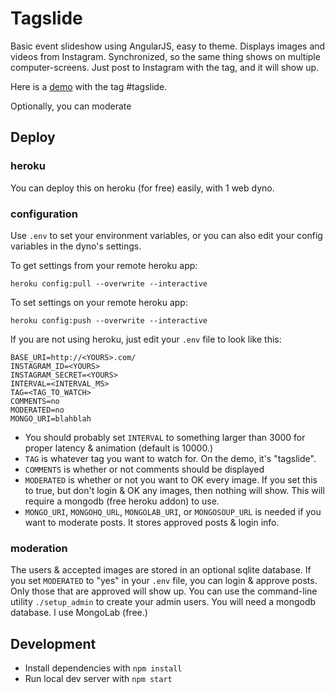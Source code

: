 # Tagslide

Basic event slideshow using AngularJS, easy to theme. Displays images and videos from Instagram. Synchronized, so the same thing shows on multiple computer-screens. Just post to Instagram with the tag, and it will show up.

Here is a [demo](http://tagslide.herokuapp.com/) with the tag #tagslide.

Optionally, you can moderate

## Deploy

### heroku

You can deploy this on heroku (for free) easily, with 1 web dyno.

### configuration

Use `.env` to set your environment variables, or you can also edit your config variables in the dyno's settings.

To get settings from your remote heroku app:

	heroku config:pull --overwrite --interactive

To set settings on your remote heroku app:

	heroku config:push --overwrite --interactive


If you are not using heroku, just edit your `.env` file to look like this:

```
BASE_URI=http://<YOURS>.com/
INSTAGRAM_ID=<YOURS>
INSTAGRAM_SECRET=<YOURS>
INTERVAL=<INTERVAL_MS>
TAG=<TAG_TO_WATCH>
COMMENTS=no
MODERATED=no
MONGO_URI=blahblah
```

*  You should probably set `INTERVAL` to  something larger than 3000 for proper latency & animation (default is 10000.)
*  `TAG` is whatever tag you want to watch for. On the demo, it's "tagslide".
*  `COMMENTS` is whether or not comments should be displayed
*  `MODERATED` is whether or not you want to OK every image.  If you set this to true, but don't login & OK any images, then nothing will show. This will require a mongodb (free heroku addon) to use.
*  `MONGO_URI`, `MONGOHQ_URL`, `MONGOLAB_URI`, or `MONGOSOUP_URL` is needed if you want to moderate posts. It stores approved posts & login info.

### moderation

The users & accepted images are stored in an optional sqlite database. If you set `MODERATED` to "yes" in your `.env` file, you can login & approve posts. Only those that are approved will show up. You can use the command-line utility `./setup_admin` to create your admin users. You will need a mongodb database. I use MongoLab (free.)

## Development

*  Install dependencies with `npm install`
*  Run local dev server with `npm start`

